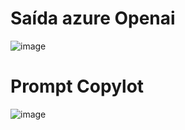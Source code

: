# Saída azure Openai

![image](https://github.com/eduardoajs2020/DIO-AI900-Generative/assets/68042033/5b5dd840-efe4-4d4e-afe7-f099e60d2a2e)

# Prompt Copylot

![image](https://github.com/eduardoajs2020/DIO-AI900-Generative/assets/68042033/d229de0c-fda3-4066-b873-1a368afd3a40)

